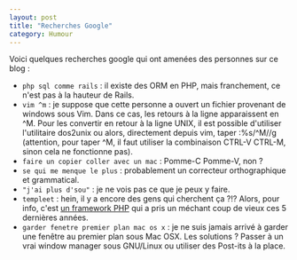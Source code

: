 ```yaml
---
layout: post
title: "Recherches Google"
category: Humour
---
```

Voici quelques recherches google qui ont amenées des personnes sur ce blog :

* `php sql comme rails` : il existe des ORM en PHP, mais franchement, ce n'est pas à la hauteur de Rails.
* `vim ^m` : je suppose que cette personne a ouvert un fichier provenant de windows sous Vim. Dans ce cas, les retours à la ligne apparaissent en ^M. Pour les convertir en retour à la ligne UNIX, il est possible d'utiliser l'utilitaire dos2unix ou alors, directement depuis vim, taper :%s/^M//g (attention, pour taper ^M, il faut utiliser la combinaison CTRL-V CTRL-M, sinon cela ne fonctionne pas).
* `faire un copier coller avec un mac` : Pomme-C Pomme-V, non ?
* `se qui me menque le plus` : probablement un correcteur orthographique et grammatical.
* `"j'ai plus d'sou"` : je ne vois pas ce que je peux y faire.
* `templeet` : hein, il y a encore des gens qui cherchent ça ?!? Alors, pour info, c'est [un framework PHP](http://templeet.org/) qui a pris un méchant coup de vieux ces 5 dernières années.
* `garder fenetre premier plan mac os x` : je ne suis jamais arrivé à garder une fenêtre au premier plan sous Mac OSX. Les solutions ? Passer à un vrai window manager sous GNU/Linux ou utiliser des Post-its à la place.
